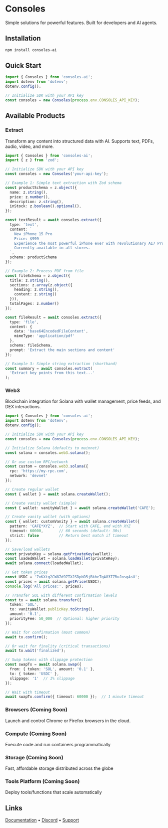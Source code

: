 # Consoles

Simple solutions for powerful features. Built for developers and AI agents.

## Installation
```bash
npm install consoles-ai
```

## Quick Start
```typescript
import { Consoles } from 'consoles-ai';
import dotenv from 'dotenv';
dotenv.config();

// Initialize SDK with your API key
const consoles = new Consoles(process.env.CONSOLES_API_KEY);
```

## Available Products

### Extract
Transform any content into structured data with AI. Supports text, PDFs, audio, video, and more.

```typescript
import { Consoles } from 'consoles-ai';
import { z } from 'zod';

// Initialize SDK with your API key
const consoles = new Consoles('your-api-key');

// Example 1: Simple text extraction with Zod schema
const productSchema = z.object({
  name: z.string(),
  price: z.number(),
  description: z.string(),
  inStock: z.boolean().optional(),
});

const textResult = await consoles.extract({
  type: 'text',
  content: `
    New iPhone 15 Pro
    Price: $999
    Experience the most powerful iPhone ever with revolutionary A17 Pro chip.
    Currently available in all stores.
  `,
  schema: productSchema
});

// Example 2: Process PDF from file
const fileSchema = z.object({
  title: z.string(),
  sections: z.array(z.object({
    heading: z.string(),
    content: z.string()
  })),
  totalPages: z.number()
});

const fileResult = await consoles.extract({
  type: 'file',
  content: {
    data: 'base64EncodedFileContent',
    mimeType: 'application/pdf'
  },
  schema: fileSchema,
  prompt: 'Extract the main sections and content'
});

// Example 3: Simple string extraction (shorthand)
const summary = await consoles.extract(
  'Extract key points from this text...'
);
```

### Web3 
Blockchain integration for Solana with wallet management, price feeds, and DEX interactions.

```typescript
import { Consoles } from 'consoles-ai';
import dotenv from 'dotenv';
dotenv.config();

// Initialize SDK with your API key
const consoles = new Consoles(process.env.CONSOLES_API_KEY);

// Initialize Solana (defaults to mainnet)
const solana = consoles.web3.solana();

// Or use custom RPC/network
const custom = consoles.web3.solana({
  rpc: 'https://my-rpc.com',
  network: 'devnet'
});

// Create regular wallet
const { wallet } = await solana.createWallet();

// Create vanity wallet (simple)
const { wallet: vanityWallet } = await solana.createWallet('CAFE');

// Create vanity wallet (with options)
const { wallet: customVanity } = await solana.createWallet({
  pattern: 'CAFE*XYZ',  // Start with CAFE, end with XYZ
  timeout: 60000,       // 60 seconds (default: 30s)
  strict: false         // Return best match if timeout
});

// Save/load wallets
const privateKey = solana.getPrivateKey(wallet);
const loadedWallet = solana.loadWallet(privateKey);
await solana.connect(loadedWallet);

// Get token prices
const USDC = '7xKXtg2CW87d97TXJSDpbD5jBkheTqA83TZRuJosgAsU';
const prices = await solana.getPrice(USDC);
console.log('All prices:', prices);

// Transfer SOL with different confirmation levels
const tx = await solana.transfer({
  token: 'SOL',
  to: vanityWallet.publicKey.toString(),
  amount: '0.1',
  priorityFee: 50_000  // Optional: higher priority
});

// Wait for confirmation (most common)
await tx.confirm();

// Or wait for finality (critical transactions)
await tx.wait('finalized');

// Swap tokens with slippage protection
const swapTx = await solana.swap({
  from: { token: 'SOL', amount: '0.1' },
  to: { token: 'USDC' },
  slippage: '1'  // 1% slippage
});

// Wait with timeout
await swapTx.confirm({ timeout: 60000 });  // 1 minute timeout
```

### Browsers (Coming Soon)
Launch and control Chrome or Firefox browsers in the cloud.

### Compute (Coming Soon)
Execute code and run containers programmatically

### Storage (Coming Soon)
Fast, affordable storage distributed across the globe

### Tools Platform (Coming Soon)
Deploy tools/functions that scale automatically


## Links

[Documentation](https://docs.consoles.ai) • [Discord](https://discord.gg/consoles) • [Support](mailto:support@consoles.ai)
